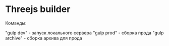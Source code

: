 # Threejs builder

Команды:

"gulp dev" - запуск локального сервера
"gulp prod" - сборка прода
"gulp archive" - сборка архива для прода
